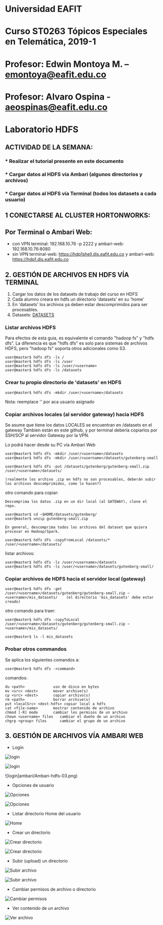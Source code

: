 # Universidad EAFIT
# Curso ST0263 Tópicos Especiales en Telemática, 2019-1
# Profesor: Edwin Montoya M. – emontoya@eafit.edu.co
# Profesor: Alvaro Ospina - aeospinas@eafit.edu.co

# Laboratorio HDFS

## ACTIVIDAD DE LA SEMANA:

### * Realizar el tutorial presente en este documento
### * Cargar datos al HDFS vía Ambari (algunos directorios y archivos)
### * Cargar datos al HDFS vía Terminal (todos los datasets a cada usuario)

## 1 CONECTARSE AL CLUSTER HORTONWORKS:

## Por Terminal o Ambari Web:

* con VPN terminal: 192.168.10.76 -p 2222 y ambari-web: 192.168.10.76:8080
* sin VPN terminal-web: https://hdp1shell.dis.eafit.edu.co y ambari-web: https://hdp1.dis.eafit.edu.co 

## 2. GESTIÓN DE ARCHIVOS EN HDFS VÍA TERMINAL

1. Cargar los datos de los datasets de trabajo del curso en HDFS 
2. Cada alumno creara en hdfs un directorio 'datasets' en su 'home'
3. En 'datasets' los archivos ya deben estar descomprimidos para ser procesables.
4. Datasets: [DATASETS](../datasets)

### Listar archivos HDFS

Para efectos de esta guia, es equivalente el comando "hadoop fs" y "hdfs dfs". La diferencia es que "hdfs dfs" es solo para sistemas de archivos HDFS, pero "hadoop fs" soporta otros adicionales como S3.

    user@master$ hdfs dfs -ls /
    user@master$ hdfs dfs -ls /user
    user@master$ hdfs dfs -ls /user/<username>
    user@master$ hdfs dfs -ls /datasets

### Crear tu propio directorio de 'datasets' en HDFS

    user@master$ hdfs dfs -mkdir /user/<username>/datasets

Nota: reemplace '<username>' por aca usuario asignado

### Copiar archivos locales (al servidor gateway) hacia HDFS

Se asume que tiene los datos LOCALES se encuentran en /datasets en el gateway
Tambien están en este github, y por terminal debería copiarlos por SSH/SCP al servidor Gateway por la VPN.

Lo podrá hacer desde su PC vía Ambari Web 


    user@master$ hdfs dfs -mkdir /user/<username>/datasets
    user@master$ hdfs dfs -mkdir /user/<username>/datasets/gutenberg-small

    user@master$ hdfs dfs -put /datasets/gutenberg/gutenberg-small.zip /user/<username>/datasets/

    (realmente los archivo .zip en hdfs no son procesables, deberán subir los archivos descomprimidos, como lo hacen?)

otro comando para copiar:

    Descomprima los datos .zip en un dir local (al GATEWAY), clone el repo.

    user@master$ cd ~$HOME/datasets/gutenberg/
    user@master$ unzip gutenberg-small.zip

    En general, descomprima todos los archivos del dataset que quiera procesar en Hadoop/Spark.
    
    user@master$ hdfs dfs -copyFromLocal /datasets/* /user/<username>/datasets/

listar archivos: 

    user@master$ hdfs dfs -ls /user/<username>/datasets
    user@master$ hdfs dfs -ls /user/<username>/datasets/gutenberg-small/

### Copiar archivos de HDFS hacia el servidor local (gateway)

    user@master$ hdfs dfs -get /user/<username>/datasets/gutenberg/gutenberg-small.zip ~<username>/mis_datasets/    (el directorio 'mis_datasets' debe estar creado)

otro comando para traer:

    user@master$ hdfs dfs -copyToLocal /user/<username>/datasets/gutenberg/gutenberg-small.zip ~<username>/mis_datasets/

    user@master$ ls -l mis_datasets

### Probar otros commandos

Se aplica los siguientes comandos a:

    user@master$ hdfs dfs -<command>

comandos:

    du <path>             uso de disco en bytes
    mv <src> <dest>       mover archive(s)
    cp <src> <dest>       copiar archivo(s)
    rm <path>             borrar archive(s)
    put <localSrc> <dest-hdfs> copiar local a hdfs
    cat <file-name>       mostrar contenido de archivo
    chmod [-R] mode       cambiar los permisos de un archivo
    chown <username> files   cambiar el dueño de un archivo
    chgrp <group> files      cambiar el grupo de un archivo

## 3. GESTIÓN DE ARCHIVOS VÍA AMBARI WEB

* Login

![login](ambari/Ambari-hdfs-01.png)

![login](ambari/Ambari-hdfs-02.png)

![login]ambari/Ambari-hdfs-03.png)

* Opciones de usuario

![Opciones](ambari/Ambari-hdfs-04.png)

![Opciones](ambari/Ambari-hdfs-05.png)

* Listar directorio Home del usuario

![Home](ambari/Ambari-hdfs-06.png)

* Crear un directorio

![Crear directorio](ambari/Ambari-hdfs-07.png)

![Crear directorio](ambari/Ambari-hdfs-08.png)

* Subir (upload)  un directorio

![Subir archivo](ambari/Ambari-hdfs-09.png)

![Subir archivo](ambari/Ambari-hdfs-10.png)

* Cambiar permisos de archivo o directorio

![Cambiar permisos](ambari/Ambari-hdfs-11.png)

* Ver contenido de un archivo

![Ver archivo](ambari/Ambari-hdfs-12.png)
